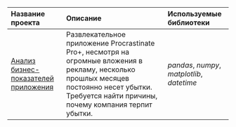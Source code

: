 | Название проекта | Описание | Используемые библиотеки | 
| :---------------------- | :---------------------- | :---------------------- |
| [Анализ бизнес-показателей приложения](https://github.com/novad25/yandex_practikum_projects/blob/main/6.%20Анализ%20бизнес-показателей/6_app_analysis.ipynb) | Развлекательное приложение Procrastinate Pro+, несмотря на огромные вложения в рекламу, несколько прошлых месяцев постоянно несет убытки. Требуется найти причины, почему компания терпит убытки.| *pandas*, *numpy*, *matplotlib*, *datetime* |
